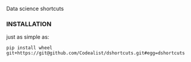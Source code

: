Data science shortcuts
### INSTALLATION

just as simple as:

```
pip install wheel git+https://git@github.com/Codealist/dshortcuts.git#egg=dshortcuts
```
